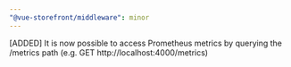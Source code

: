 ```yaml
---
"@vue-storefront/middleware": minor
---
```


[ADDED] It is now possible to access Prometheus metrics by querying the /metrics path (e.g. GET http://localhost:4000/metrics)
